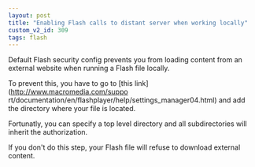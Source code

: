 ```yaml
---
layout: post
title: "Enabling Flash calls to distant server when working locally"
custom_v2_id: 309
tags: flash
---
```


Default Flash security config prevents you from loading content from an
external website when running a Flash file locally.

To prevent this, you have to go to [this link](http://www.macromedia.com/suppo
rt/documentation/en/flashplayer/help/settings_manager04.html) and add the
directory where your file is located.

Fortunatly, you can specify a top level directory and all subdirectories will
inherit the authorization.

If you don't do this step, your Flash file will refuse to download external
content.